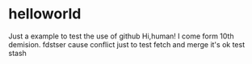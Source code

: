 # helloworld
Just a example to test the use of github
Hi,human!
I come form 10th demision.
fdstser
cause conflict
just to test fetch and merge
it's ok
test stash
